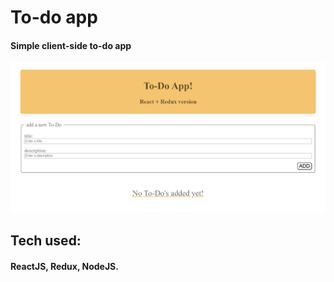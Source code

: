 # To-do app
#### Simple client-side to-do app

![screenshot](print-todo-app.png)

## Tech used:
#### ReactJS, Redux, NodeJS.
